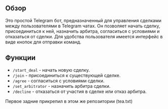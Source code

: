## Обзор

Это простой Telegram бот, предназначенный для управления сделками между пользователями в Telegram чатах. Он позволяет начать сделку, присоединиться к ней, назначить арбитра, согласиться с условиями и отказаться от сделки. Для удобства пользователя имеется интерфейс в виде кнопок для отправки команд.

## Функции

- `/start_deal` - начать новую сделку.
- `/join` - присоединиться к существующей сделке.
- `/agree` - согласиться с условиями сделки.
- `/set_arbitrator` - назначить арбитра сделки.
- `/decline` - отказаться от участия в сделке или отказ арбитра.

Первое задние прикрепил в этом же репозитории (tea.txt)



